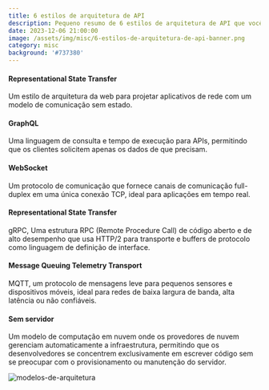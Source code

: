 ```yaml
---
title: 6 estilos de arquitetura de API
description: Pequeno resumo de 6 estilos de arquitetura de API que você deve conhecer
date: 2023-12-06 21:00:00
image: /assets/img/misc/6-estilos-de-arquitetura-de-api-banner.png
category: misc
background: '#737380'
---
```


#### Representational State Transfer
Um estilo de arquitetura da web para projetar aplicativos de rede com um modelo de comunicação sem estado.

#### GraphQL
Uma linguagem de consulta e tempo de execução para APIs, permitindo que os clientes solicitem apenas os dados de que precisam.

#### WebSocket
Um protocolo de comunicação que fornece canais de comunicação full-duplex em uma única conexão TCP, ideal para aplicações em tempo real.

#### Representational State Transfer
gRPC, Uma estrutura RPC (Remote Procedure Call) de código aberto e de alto desempenho que usa HTTP/2 para transporte e buffers de protocolo como linguagem de definição de interface.

#### Message Queuing Telemetry Transport
MQTT, um protocolo de mensagens leve para pequenos sensores e dispositivos móveis, ideal para redes de baixa largura de banda, alta latência ou não confiáveis.

#### Sem servidor
Um modelo de computação em nuvem onde os provedores de nuvem gerenciam automaticamente a infraestrutura, permitindo que os desenvolvedores se concentrem exclusivamente em escrever código sem se preocupar com o provisionamento ou manutenção do servidor.

![modelos-de-arquitetura](../assets/img/misc/6-estilos-de-arquitetura-de-api.png)
